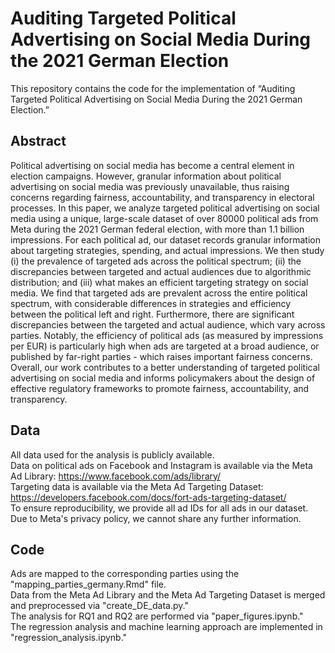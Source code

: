 # Auditing Targeted Political Advertising on Social Media During the 2021 German Election

This repository contains the code for the implementation of “Auditing Targeted Political Advertising on Social Media During the 2021 German Election.” 

## Abstract

Political advertising on social media has become a central element in election campaigns. However, granular information about political advertising on social media was previously unavailable, thus raising concerns regarding fairness, accountability, and transparency in electoral processes. In this paper, we analyze targeted political advertising on social media using a unique, large-scale dataset of over 80000 political ads from Meta during the 2021 German federal election, with more than 1.1 billion impressions. For each political ad, our dataset records granular information about targeting strategies, spending, and actual impressions. We then study (i) the prevalence of targeted ads across the political spectrum; (ii) the discrepancies between targeted and actual audiences due to algorithmic distribution; and (iii) what makes an efficient targeting strategy on social media. We find that targeted ads are prevalent across the entire political spectrum, with considerable differences in strategies and efficiency between the political left and right. Furthermore, there are significant discrepancies between the targeted and actual audience, which vary across parties. Notably, the efficiency of political ads (as measured by impressions per EUR) is particularly high when ads are targeted at a broad audience, or published by far-right parties - which raises important fairness concerns. Overall, our work contributes to a better understanding of targeted political advertising on social media and informs policymakers about the design of effective regulatory frameworks to promote fairness, accountability, and transparency.

## Data

All data used for the analysis is publicly available.<br />
Data on political ads on Facebook and Instagram is available via the Meta Ad Library: https://www.facebook.com/ads/library/ <br />
Targeting data is available via the Meta Ad Targeting Dataset: https://developers.facebook.com/docs/fort-ads-targeting-dataset/ <br />
To ensure reproducibility, we provide all ad IDs for all ads in our dataset. Due to Meta's privacy policy, we cannot share any further information.

## Code

Ads are mapped to the corresponding parties using the "mapping_parties_germany.Rmd" file. <br />
Data from the Meta Ad Library and the Meta Ad Targeting Dataset is merged and preprocessed via "create_DE_data.py." <br />
The analysis for RQ1 and RQ2 are performed via "paper_figures.ipynb." <br />
The regression analysis and machine learning approach are implemented in "regression_analysis.ipynb."
